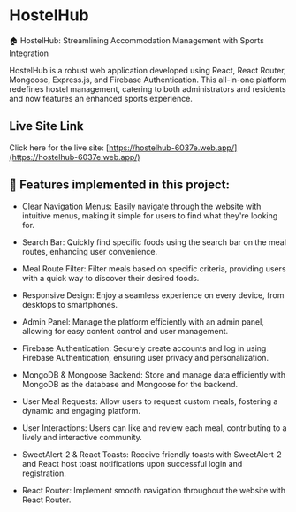# HostelHub
🏠 HostelHub: Streamlining Accommodation Management with Sports Integration

HostelHub is a robust web application developed using React, React Router, Mongoose, Express.js, and Firebase Authentication. This all-in-one platform redefines hostel management, catering to both administrators and residents and now features an enhanced sports experience.

## Live Site Link

Click here for the live site: [https://hostelhub-6037e.web.app/](https://hostelhub-6037e.web.app/)


## :triangular_flag_on_post:  Features implemented in this project:

- Clear Navigation Menus: Easily navigate through the website with intuitive menus, making it simple for users to find what they're looking for.

- Search Bar: Quickly find specific foods using the search bar on the meal routes, enhancing user convenience.

- Meal Route Filter: Filter meals based on specific criteria, providing users with a quick way to discover their desired foods.

- Responsive Design: Enjoy a seamless experience on every device, from desktops to smartphones.

- Admin Panel: Manage the platform efficiently with an admin panel, allowing for easy content control and user management.

- Firebase Authentication: Securely create accounts and log in using Firebase Authentication, ensuring user privacy and personalization.

- MongoDB & Mongoose Backend: Store and manage data efficiently with MongoDB as the database and Mongoose for the backend.

- User Meal Requests: Allow users to request custom meals, fostering a dynamic and engaging platform.

- User Interactions: Users can like and review each meal, contributing to a lively and interactive community.

- SweetAlert-2 & React Toasts: Receive friendly toasts with SweetAlert-2 and React host toast notifications upon successful login and registration.

- React Router: Implement smooth navigation throughout the website with React Router.
